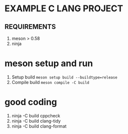 # EXAMPLE C LANG PROJECT


## REQUIREMENTS

1. meson > 0.58
4. ninja

# meson setup and run

1.  Setup build `meson setup build --buildtype=release`
2.  Compile build `meson compile -C build`

# good coding

1. ninja -C build cppcheck
2. ninja -C build clang-tidy
2. ninja -C build clang-format
